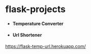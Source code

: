 # flask-projects
* #### Temperature Converter
* #### Url Shortener
https://flask-temp-url.herokuapp.com/
